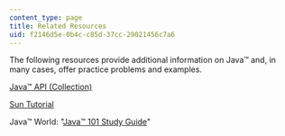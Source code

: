 ```yaml
---
content_type: page
title: Related Resources
uid: f2146d5e-0b4c-c85d-37cc-29021456c7a6
---
```


The following resources provide additional information on Java™ and, in many cases, offer practice problems and examples.

[Java™ API (Collection)](http://java.sun.com/j2se/1.5.0/docs/api/index.html?java/util/Collection.html)

[Sun Tutorial](http://java.sun.com/docs/books/tutorial/index.html)

Java™ World: "[Java™ 101 Study Guide](https://www.javaworld.com/blog/java-101/)"